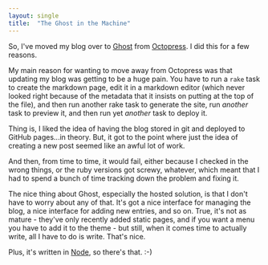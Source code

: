 ```yaml
---
layout: single
title:  "The Ghost in the Machine"
---
```


So, I\'ve moved my blog over to [Ghost](https://ghost.org) from
[Octopress](http://octopress.org). I did this for a few reasons.

My main reason for wanting to move away from Octopress was that updating
my blog was getting to be a huge pain. You have to run a `rake` task to
create the markdown page, edit it in a markdown editor (which never
looked right because of the metadata that it insists on putting at the
top of the file), and then run another rake task to generate the site,
run *another* task to preview it, and then run yet *another* task to
deploy it.

Thing is, I liked the idea of having the blog stored in git and deployed
to GitHub pages\...in theory. But, it got to the point where just the
idea of creating a new post seemed like an awful lot of work.

And then, from time to time, it would fail, either because I checked in
the wrong things, or the ruby versions got screwy, whatever, which meant
that I had to spend a bunch of time tracking down the problem and fixing
it.

The nice thing about Ghost, especially the hosted solution, is that I
don\'t have to worry about any of that. It\'s got a nice interface for
managing the blog, a nice interface for adding new entries, and so on.
True, it\'s not as mature - they\'ve only recently added static pages,
and if you want a menu you have to add it to the theme - but still, when
it comes time to actually write, all I have to do is write. That\'s
nice.

Plus, it\'s written in [Node](http://nodejs.org), so there\'s that. :-)
